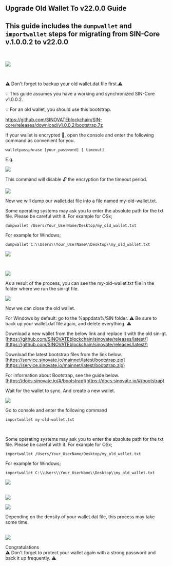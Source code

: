 
## Upgrade Old Wallet To v22.0.0 Guide



## This guide includes the ``dumpwallet`` and ``importwallet`` steps for migrating from SIN-Core v.1.0.0.2 to v22.0.0

<br>

![](https://lh3.googleusercontent.com/NyFJBJFLLlx89KTx2cEsgPbw5yFU09055i-mK4DGEZieVGTL88S-ePws4VCgycpcocIEWqA9LOEwuq0h72x8_ea-RPkGL1yQpC0r30CSiMT5JxO5_VhMcr_tnfG---9b8m8CaxOG)

  <br>

:warning: Don't forget to backup your old wallet.dat file first.:warning:
  <br>
  

:bulb: This guide assumes you have a working and synchronized SIN-Core v1.0.0.2.

:bulb: For an old wallet, you should use this bootstrap. 

https://github.com/SINOVATEblockchain/SIN-core/releases/download/v1.0.0.2/bootstrap.7z
 
If your wallet is encrypted :closed_lock_with_key:, open the console and enter the following command as convenient for you.  

    walletpassphrase [your_password] [ timeout]  

E.g.

![](https://lh3.googleusercontent.com/h3NdudN1l5Z8a5teM4HXbhBY1ubjwPI1oGOSmJCRb_C-1Gztv9x2RnfCoRguJIWVyDXPZnbf0krTtdCuf_ghI-qOvA68x7q_n_qfRiUbscrF_8e_ktXj8nkmbzfj7_dcKgjKcmKm)

  

This command will disable :unlock: the encryption for the timeout period.

![](https://lh3.googleusercontent.com/YW2v-PNcYw4K4rAuJN-ifrujgsZzKvTMils4I3OKx2cVyZPc6uCyuTmuYuLvztpC5c-QBdZ7MH7HMfK80VLe0P0tJ5EC3q07rpJaAwQAm3h3BIhJiAp8NdV5UX1mWFq4el9MbITI)

  
  
  

Now we will dump our wallet.dat file into a file named my-old-wallet.txt.

Some operating systems may ask you to enter the absolute path for the txt file. Please be careful with it.
For example for OSx;

```dumpwallet /Users/Your_UserName/Desktop/my_old_wallet.txt```

For example for Windows;

```dumpwallet C:\\Users\\Your_UserName\\Desktop\\my_old_wallet.txt```

![](https://lh5.googleusercontent.com/00QQ_EVpuYzwltQhTkmmc-lfjWomoMkeqykPO4FTe_qk2n2PaW_4PkXSSkMkTxkaBc2ofxJM1B7TX28Muc6-3z-sQCeY-FJ7RSNKeL8ljtOrtC5DtI7L4oMKNI9U8fnTHjPD1HXC)

  
  <br>

![](https://lh6.googleusercontent.com/1EXEb_EiZUXJAIAndiyBS38_HCg0MsL0vvP15xIfPbIKpBhukKiQwdubtex8lBAAjowZRQvqlnBzkSM2uSSfrEMWGU_Cu-19Zrv8ycV4ahdJd_q_9y2lMbFOAt8-Vwdhq98kkFte)
<br>

As a result of the process, you can see the my-old-wallet.txt file in the folder where we run the sin-qt file.

![](https://lh6.googleusercontent.com/ER1PGwK4puQtHwKIHkxqPChdVbwMq7YqbqJW7Qk_wnBBr0wo3HBwwru30nT8JgK8Za5FJRiKGsBJuX9yMNZ8V6AoeWDDRo-Gkxz-1nCfo1iEZTCM2SDIhh42ORg-JtTZmbA3VOBO)

Now we can close the old wallet.

For Windows by default: go to the %appdata%/SIN folder. :warning: Be sure to back up your wallet.dat file again, and delete everything. :warning:


Download a new wallet from the below link and replace it with the old sin-qt.  
[https://github.com/SINOVATEblockchain/sinovate/releases/latest/](https://github.com/SINOVATEblockchain/sinovate/releases/latest/)

  

Download the latest bootstrap files from the link below.  
[https://service.sinovate.io/mainnet/latest/bootstrap.zip](https://service.sinovate.io/mainnet/latest/bootstrap.zip)

  
  

For information about Bootstrap, see the guide below.  
[https://docs.sinovate.io/#/bootstrap](https://docs.sinovate.io/#/bootstrap)

  
  

Wait for the wallet to sync. And create a new wallet.

  

![](https://lh3.googleusercontent.com/qttc1wGkpx3MMjAP3KuP6eR4HVzRfBEgrYxgkGNh5pFkBSLcIn0lkJb5CrPmBuyi3w1hkHyiBg5kDpLdp0wlcjd9UMYu_KJwNgK7VIDViNxp3qHs9Lh1Bz3HZ7qmtfPNDxZc8ypM)

  

Go to console and enter the following command
<br>
```  
importwallet my-old-wallet.txt  
```
<br>

Some operating systems may ask you to enter the absolute path for the txt file. Please be careful with it.
For example for OSx;

```importwallet /Users/Your_UserName/Desktop/my_old_wallet.txt```

For example for Windows;

```importwallet C:\\Users\\Your_UserName\\Desktop\\my_old_wallet.txt```


  
![](https://lh6.googleusercontent.com/luxfQZZAE5gsBWKObzEAaYmxp8_2IUdeZccXuxhCxx4UzBAGBF5q0aRgkKhIbX4fxCg5oBwE0D32TWYnw0MfgM9R16pb6cvxo70AKhqEDlRqPmql0zmR1NtEAPAuUUFXt3fy2OVr)  
  <br>
  
![](https://lh4.googleusercontent.com/FerYzfXVEFYY7BiDGW4GZKcI6-yELQAfBmZvPqimhG1IJmmheyPUmuwMyoMZufD6FBEB4yx28S-WJis8s5rRchvbJP5BOqVftKR3cpGt8gHjtDO6pWYfuGNmRo69E6m1wf_TT5Bw)
<br>

![](https://lh6.googleusercontent.com/bIlVs3iT62_f8ehizwn2lQWoMEY38TanqfPuDLrp0PIWKyHsvME-fvN7d5D0NoblHFe2MoyseJeXaXXnfHw4XIo0prXysfbIPo_UipMM0iQddjNhvcjI0gEiaZaqQ43pmXVJpQ3i)  
  

Depending on the density of your wallet.dat file, this process may take some time.  
  <br>
  
![](https://lh5.googleusercontent.com/6QZo6RIilWAnNHMnnaDaL0Q6U0AlwB_q4GNzaS8YE_PRLCuYFIxFbM9fsqJYnrSnrJkULVGU4f_slzmpBbO--7fUmLi-bwXxhmKysUsKbL_Vcq44hhwAMxmHDpOi5MStZrhntu6V)

Congratulations  
:warning: Don't forget to protect your wallet again with a strong password and back it up frequently. :warning:
